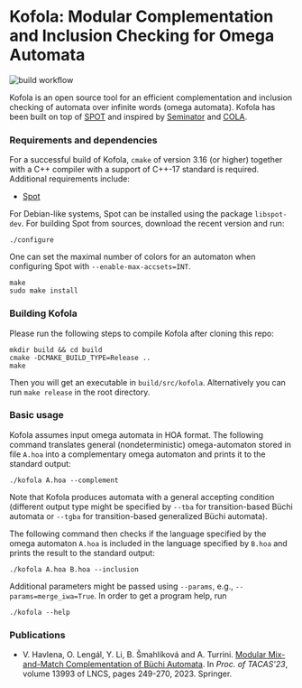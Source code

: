 # Kofola: Modular Complementation and Inclusion Checking for Omega Automata

![build workflow](https://github.com/VeriFIT/kofola/actions/workflows/build.yml/badge.svg)

Kofola is an open source tool for an efficient complementation and inclusion checking 
of automata over infinite words (omega automata). Kofola has been built on top of [SPOT](https://spot.lrde.epita.fr/) and
inspired by [Seminator](https://github.com/mklokocka/seminator) and
[COLA](https://github.com/liyong31/COLA). 


### Requirements and dependencies

For a successful build of Kofola, `cmake` of version 3.16 (or higher) together with a C++ compiler with a support of C++-17 standard is required. Additional requirements 
include:

* [Spot](https://spot.lrde.epita.fr/)

For Debian-like systems, Spot can be installed using the package `libspot-dev`. 
For building Spot from sources, download the recent version and run:  
```
./configure
```
One can set the maximal number of colors for an automaton when configuring Spot with `--enable-max-accsets=INT`.
```
make
sudo make install
```

### Building Kofola
Please run the following steps to compile Kofola after cloning this repo:
```
mkdir build && cd build
cmake -DCMAKE_BUILD_TYPE=Release ..
make
```

Then you will get an executable in `build/src/kofola`. Alternatively you can 
run `make release` in the root directory.

### Basic usage
Kofola assumes input omega automata in HOA format. The following command 
translates general (nondeterministic) omega-automaton stored in file `A.hoa` into a complementary 
omega automaton and prints it to the standard output:

```
./kofola A.hoa --complement
```

Note that Kofola produces automata with a general accepting condition (different output type might be specified 
by `--tba` for transition-based Büchi automata or `--tgba` for transition-based 
generalized Büchi automata). 

The following command then checks if the language specified by the omega automaton `A.hoa`
is included in the language specified by `B.hoa` and prints the result to the standard output:

```
./kofola A.hoa B.hoa --inclusion
```

Additional parameters might be passed using `--params`, e.g., `--params=merge_iwa=True`. 
In order to get a program help, run

```
./kofola --help
```

### Publications
- V. Havlena, O. Lengál, Y. Li, B. Šmahlíková and A. Turrini. [Modular Mix-and-Match Complementation of Büchi Automata](https://link.springer.com/chapter/10.1007/978-3-031-30823-9_13). In *Proc. of TACAS'23*, volume 13993 of LNCS, pages 249-270, 2023. Springer. 
